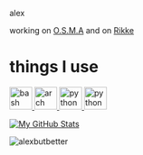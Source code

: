 alex

working on [O.S.M.A](https://alexbutbetter.github.io/O.S.M.A/) and on [Rikke](https://github.com/InsaneWaifu/Rikke)


<h1> things I use </h1>
<p align="left"> <a href="https://www.gnu.org/software/bash/" target="_blank" rel="noreferrer"> <img src="https://www.vectorlogo.zone/logos/gnu_bash/gnu_bash-icon.svg" alt="bash" width="40" height="40"/> <a href="https://archlinux.org" target="_blank" rel="noreferrer"> <img src="https://www.vectorlogo.zone/logos/archlinux/archlinux-icon.svg" alt="arch" width="40" height="40"/>  <a href="https://python.org" target="_blank" rel="noreferrer"> <img src="https://www.vectorlogo.zone/logos/python/python-icon.svg" alt="python" width="40" height="40"/> <a href="https://unity.com" target="_blank" rel="noreferrer"> <img src="https://www.vectorlogo.zone/logos/unity3d/unity3d-icon.svg" alt="python" width="40" height="40"/>

[![My GitHub Stats](https://github-readme-stats.vercel.app/api/?username=alexbutbetter&count_private=true&theme=tokyonight&showicons=true)]()

<p><img align="center" src="https://github-readme-stats.vercel.app/api/top-langs?username=alexbutbetter&show_icons=true&theme=tokyonight&locale=en&layout=compact" alt="alexbutbetter" /></p>

